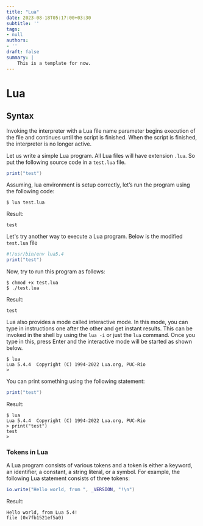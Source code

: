 ```yaml
---
title: "Lua"
date: 2023-08-18T05:17:00+03:30
subtitle: ''
tags:
- null
authors:
- ''
draft: false
summary: |
    This is a template for now.
---
```


# Lua

## Syntax <!--{{{-->

Invoking the interpreter with a Lua file name parameter begins execution of the
file and continues until the script is finished. When the script is finished,
the interpreter is no longer active.

Let us write a simple Lua program. All Lua files will have extension `.lua`.
So put the following source code in a `test.lua` file.

```lua
print("test")
```

Assuming, lua environment is setup correctly, let’s run the program using the
following code:

    $ lua test.lua

Result:
    
    test

Let's try another way to execute a Lua program. Below is the modified
`test.lua` file

```lua
#!/usr/bin/env lua5.4
print("test")
```

Now, try to run this program as follows:

    $ chmod +x test.lua
    $ ./test.lua

Result:
    
    test

Lua also provides a mode called interactive mode. In this mode, you can type in
instructions one after the other and get instant results. This can be invoked
in the shell by using the `lua -i` or just the `lua` command. Once you type in
this, press Enter and the interactive mode will be started as shown below.

    $ lua
    Lua 5.4.4  Copyright (C) 1994-2022 Lua.org, PUC-Rio
    > 

You can print something using the following statement:

```lua
print("test")
```

Result:

    $ lua
    Lua 5.4.4  Copyright (C) 1994-2022 Lua.org, PUC-Rio
    > print("test")
    test
    >

### Tokens in Lua

A Lua program consists of various tokens and a token is either a keyword, an
identifier, a constant, a string literal, or a symbol. For example, the
following Lua statement consists of three tokens:

```lua
io.write("Hello world, from ", _VERSION, "!\n")
```

Result:

    Hello world, from Lua 5.4!
    file (0x7fb1521ef5a0)



<!--}}}-->
